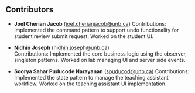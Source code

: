 Contributors
------------ 
*    **Joel Cherian Jacob** ([joel.cherianjacob@unb.ca](mailto:joel.cherianjacob@unb.ca))
    Contributions: Implemented the command pattern to support undo functionality for student review submit request. Worked on the student UI.

*   **Nidhin Joseph** ([nidhin.joseph@unb.ca](mailto:nidhin.joseph@unb.ca))  
    Contributions: Implemented the core business logic using the observer, singleton patterns. Worked on lab managing UI and server side events.

*   **Soorya Sahar Puducode Narayanan** ([spuducod@unb.ca](mailto:spuducod@unb.ca))
    Contributions: Implemented the state pattern to manage the teaching assistant workflow. Worked on the teaching assistant UI implementation.
